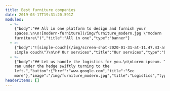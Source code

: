 ```yaml
---
title: Best furniture companies
date: 2019-03-17T19:31:20.591Z
modules:
  - >-
    {"body":"## All in one platform to design and furnish your
    spaces.\n\n![modern-furniture](/img/furniture_modern.jpg \"modern
    furniture\")","title":"All in one","type":"banner"}
  - >-
    {"body":"![simple-couch](/img/screen-shot-2020-01-31-at-11.47.43-am.png \"a
    simple couch\")\n\n# Our services","title":"Our services","type":"banner"}
  - >-
    {"body":"## Let us handle the logistics for you.\n\nLorem ipseum. The fox
    ran under the hedge swiftly turning to the
    left.","button":{"href":"www.google.com","title":"See
    more"},"image":"/img/furniture_modern.jpg","title":"Logistics","type":"banner-with-button"}
headerItems: []
---
```


